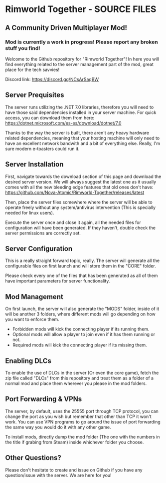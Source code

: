 # Rimworld Together - SOURCE FILES
## A Community Driven Multiplayer Mod!
### Mod is currently a work in progress! Please report any broken stuff you find!

Welcome to the Github repository for "Rimworld Together"! In here you will find everything related to the server management part of the mod, great place for the tech savvies!

Discord link: https://discord.gg/NCsArSaqBW

## Server Prequisites
The server runs utilizing the .NET 7.0 libraries, therefore you will need to have those said dependencies installed in your server machine. For quick access, you can download them from here: https://dotnet.microsoft.com/es-es/download/dotnet/7.0

Thanks to the way the server is built, there aren't any heavy hardware related dependencies, meaning that your hosting machine will only need to have an excellent network bandwith and a bit of everything else. Really, I'm sure modern e-toasters could run it.

## Server Installation
First, navigate towards the download section of this page and download the desired server version. We will always suggest the latest one as it usually comes with all the new bleeding edge features that old ones don't have: https://github.com/Nova-Atomic/Rimworld-Together/releases/latest

Then, place the server files somewhere where the server will be able to operate freely without any system/antivirus intervention (This is specially needed for linux users).

Execute the server once and close it again, all the needed files for configuration will have been generated. If they haven't, double check the server permissions are correctly set.

## Server Configuration
This is a really straight forward topic, really. The server will generate all the configurable files on first launch and will store them in the "CORE" folder.

Please check every one of the files that has been generated as all of them have important parameters for server functionality.

## Mod Management
On first launch, the server will also generate the "MODS" folder, inside of it will be another 3 folders, where different mods will go depending on how you want to enforce them. 
- Forbidden mods will kick the connecting player if its running them.
- Optional mods will allow a player to join even if it has them running or not.
- Required mods will kick the connecting player if its missing them.

## Enabling DLCs
To enable the use of DLCs in the server (Or even the core game), fetch the zip file called "DLCs" from this repository and treat them as a folder of a normal mod and place them wherever you please in the mod folders.

## Port Forwarding & VPNs
The server, by default, uses the 25555 port through TCP protocol, you can change the port as you wish but remember that other than TCP it won't work. You can use VPN programs to go around the issue of port forwarding the same way you would do it with any other game.
  
To install mods, directly dump the mod folder (The one with the numbers in the title if grabing from Steam) inside whichever folder you choose.

## Other Questions?
Please don't hesitate to create and issue on Github if you have any question/issue with the server. We are here for you!
